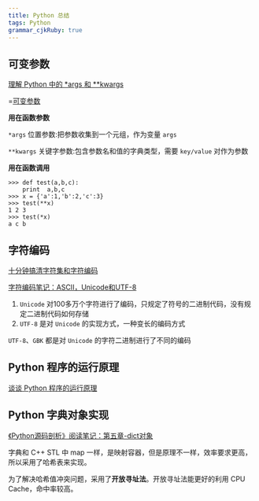 ```yaml
---
title: Python 总结
tags: Python
grammar_cjkRuby: true
---
```




##  可变参数
[理解 Python 中的 *args 和 **kwargs][1]

=[可变参数][2]

**用在函数参数**

`*args` 位置参数:把参数收集到一个元组，作为变量 `args`

`**kwargs` 关键字参数:包含参数名和值的字典类型，需要 `key/value` 对作为参数

**用在函数调用**
```python?linenums
>>> def test(a,b,c):
	print  a,b,c
>>> x = {'a':1,'b':2,'c':3}
>>> test(**x)
1 2 3
>>> test(*x) 
a c b
```

##  字符编码

[十分钟搞清字符集和字符编码][3]

[字符编码笔记：ASCII，Unicode和UTF-8][4]


 1. `Unicode` 对100多万个字符进行了编码，只规定了符号的二进制代码，没有规定二进制代码如何存储
 2. `UTF-8` 是对 `Unicode` 的实现方式，一种变长的编码方式


`UTF-8`、`GBK` 都是对 `Unicode` 的字符二进制进行了不同的编码


##  Python 程序的运行原理
[谈谈 Python 程序的运行原理][5]



##  Python 字典对象实现
[《Python源码剖析》阅读笔记：第五章-dict对象][6]


字典和 C++ STL 中 map 一样，是映射容器，但是原理不一样，效率要求更高，所以采用了哈希表来实现。

为了解决哈希值冲突问题，采用了**开放寻址法**。开放寻址法能更好的利用 CPU Cache，命中率较高。


  [1]: http://kodango.com/variable-arguments-in-python
  [2]: .//Passing%20arguments%20to%20Python%20functions1.pdf
  [3]: http://cenalulu.github.io/linux/character-encoding/
  [4]: http://www.ruanyifeng.com/blog/2007/10/ascii_unicode_and_utf-8.html
  [5]: https://www.restran.net/2015/10/22/how-python-code-run/
  [6]: http://blog.csdn.net/digimon/article/details/7875789
